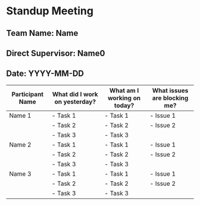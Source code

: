 # Standup Meeting

## Team Name: Name
## Direct Supervisor: Name0
## Date: YYYY-MM-DD

| Participant Name | What did I work on yesterday? | What am I working on today? | What issues are blocking me? |
|------------------|-------------------------------|-----------------------------|------------------------------|
| Name 1           | - Task 1                      | - Task 1                    | - Issue 1                    |
|                  | - Task 2                      | - Task 2                    | - Issue 2                    |
|                  | - Task 3                      | - Task 3                    |                              |
| Name 2           | - Task 1                      | - Task 1                    | - Issue 1                    |
|                  | - Task 2                      | - Task 2                    | - Issue 2                    |
|                  | - Task 3                      | - Task 3                    |                              |
| Name 3           | - Task 1                      | - Task 1                    | - Issue 1                    |
|                  | - Task 2                      | - Task 2                    | - Issue 2                    |
|                  | - Task 3                      | - Task 3                    |                              |
